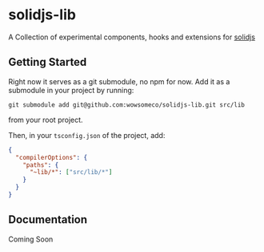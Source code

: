 # solidjs-lib

A Collection of experimental components, hooks and extensions for [solidjs](https://github.com/solidjs/solid)

## Getting Started

Right now it serves as a git submodule, no npm for now.
Add it as a submodule in your project by running:

```console
git submodule add git@github.com:wowsomeco/solidjs-lib.git src/lib
```

from your root project.

Then, in your `tsconfig.json` of the project, add:

```json
{
  "compilerOptions": {
    "paths": {
      "~lib/*": ["src/lib/*"]
    }
  }
}
```

## Documentation

Coming Soon
